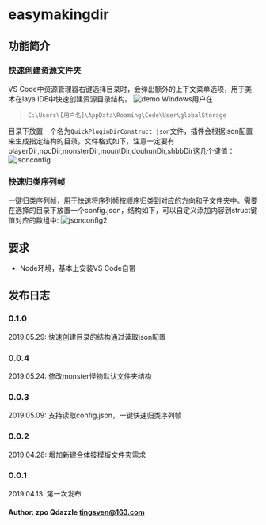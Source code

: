 # easymakingdir

## 功能简介

### **快速创建资源文件夹**

VS Code中资源管理器右键选择目录时，会弹出额外的上下文菜单选项，用于美术在laya IDE中快速创建资源目录结构。
![demo](https://i.loli.net/2019/04/13/5cb1aaf7b4db0.gif)
Windows用户在
> `C:\Users\[用户名]\AppData\Roaming\Code\User\globalStorage`

目录下放置一个名为`QuickPluginDirConstruct.json`文件，插件会根据json配置来生成指定结构的目录。文件格式如下，注意一定要有playerDir,npcDir,monsterDir,mountDir,douhunDir,shbbDir这几个键值：  
![jsonconfig](https://i.loli.net/2019/05/29/5cee4a9a03f3049118.png)

### **快速归类序列帧**

一键归类序列帧，用于快速将序列帧按顺序归类到对应的方向和子文件夹中。需要在选择的目录下放置一个config.json，结构如下，可以自定义添加内容到struct键值对应的数组中:
![jsonconfig2](https://i.loli.net/2019/05/09/5cd3e686d2efe.png)

## 要求

- Node环境，基本上安装VS Code自带

## 发布日志

### 0.1.0

2019.05.29: 快速创建目录的结构通过读取json配置

### 0.0.4

2019.05.24: 修改monster怪物默认文件夹结构

### 0.0.3

2019.05.09: 支持读取config.json，一键快速归类序列帧

### 0.0.2

2019.04.28: 增加新建合体技模板文件夹需求

### 0.0.1

2019.04.13: 第一次发布

#### Author: zpo Qdazzle tingsven@163.com
